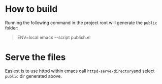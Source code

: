 # How to build
Running the following command in the project root will generate the `public` folder:

> ENV=local emacs --script publish.el

# Serve the files
Easiest is to use httpd within emacs call `httpd-serve-directory`and select `public` dir generated above.
